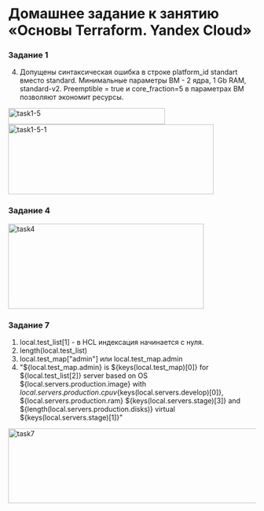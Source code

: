# Домашнее задание к занятию «Основы Terraform. Yandex Cloud»

### Задание 1

4. Допущены синтаксическая ошибка в строке platform_id standart вместо standard. Минимальные параметры ВМ - 2 ядра, 1 Gb RAM, standard-v2. Preemptible = true и core_fraction=5 в параметрах ВМ позволяют экономит ресурсы.
<img width="319" height="33" alt="task1-5" src="https://github.com/user-attachments/assets/af7e700e-e907-4dab-a777-323e8b8f9480" />
<img width="418" height="142" alt="task1-5-1" src="https://github.com/user-attachments/assets/003628c3-2519-4abe-8720-d57b31d4c533" />

### Задание 4
<img width="398" height="173" alt="task4" src="https://github.com/user-attachments/assets/9f180292-192b-4f36-be1a-5beb5dba1d6e" />

### Задание 7
1. local.test_list[1] - в HCL индексация начинается с нуля.
2. length(local.test_list)
3. local.test_map["admin"] или local.test_map.admin
4. "${local.test_map.admin} is ${keys(local.test_map)[0]} for ${local.test_list[2]} server based on OS ${local.servers.production.image} with ${local.servers.production.cpu} v${keys(local.servers.develop)[0]}, ${local.servers.production.ram} ${keys(local.servers.stage)[3]} and ${length(local.servers.production.disks)} virtual ${keys(local.servers.stage)[1]}"
<img width="762" height="152" alt="task7" src="https://github.com/user-attachments/assets/d0775f75-462d-479e-8afe-1b3f4c8e2e89" />
